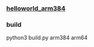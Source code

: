 ### [helloworld_arm384](https://github.com/20236/helloworld/tree/master/arm384)

### build
python3 build.py arm384 arm64
